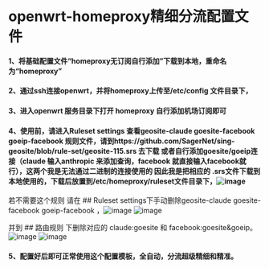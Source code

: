 # openwrt-homeproxy精细分流配置文件
#### 1、将基础配置文件“homeproxy无订阅自行添加”下载到本地，重命名为“homeproxy”
#### 2、通过ssh连接openwrt，并将homeproxy上传至/etc/config 文件目录下，
#### 3、进入openwrt 服务目录下打开 homeproxy  自行添加机场订阅即可
#### 4、使用前，请进入Ruleset settings 查看geosite-claude goesite-facebook goeip-facebook 规则文件，请到https://github.com/SagerNet/sing-geosite/blob/rule-set/geosite-115.srs 去下载 或者自行添加goesite/goeip连接（claude 输入anthropic 来添加查询，facebook 就直接输入facebook就行），这两个我是无法通过二进制的连接使用的 因此我是把相应的 .srs文件下载到本地使用的，下载后放置到/etc/homeproxy/ruleset文件目录下，![image](https://github.com/user-attachments/assets/b9e10182-5853-41c1-88b5-4dd6dc91b2fa)

若不需要这个规则 请在 ## Ruleset settings下手动删除geosite-claude goesite-facebook goeip-facebook ，![image](https://github.com/user-attachments/assets/e0249ecd-e102-4f1f-b1f4-7c87db3590a6)
![image](https://github.com/user-attachments/assets/90d6c99c-2c64-48b6-b192-7f2ac8b1838a)


并到 ## 路由规则  下删除对应的 claude:goesite 和 facebook:goesite&goeip。
![image](https://github.com/user-attachments/assets/94a73ac4-5580-4648-8b9a-f59e2339bcf7)
![image](https://github.com/user-attachments/assets/2d67bbfa-3c2b-4425-b721-40993de07420)
#### 5、配置好后即可正常使用这个配置模板，全自动，分流超级精细和精准。

